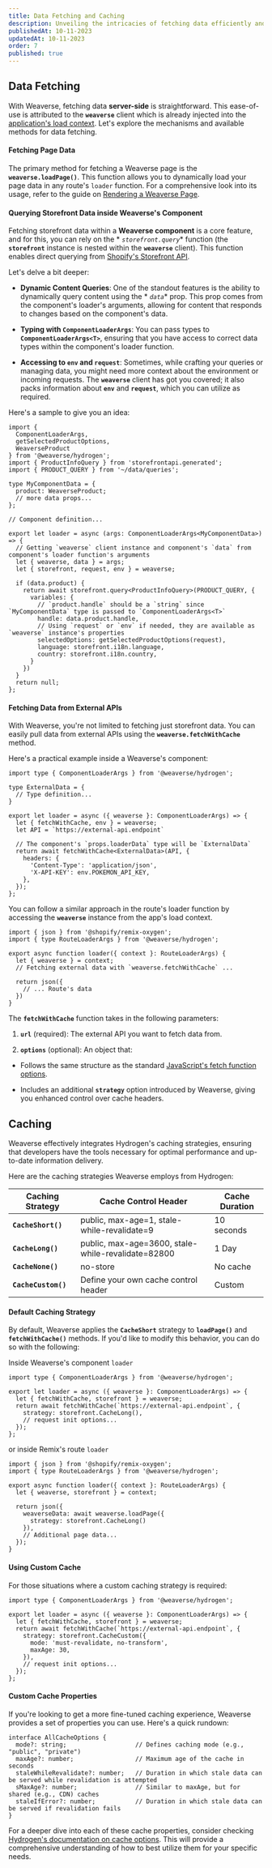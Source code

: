 ```yaml
---
title: Data Fetching and Caching
description: Unveiling the intricacies of fetching data efficiently and caching strategies with Weaverse.
publishedAt: 10-11-2023
updatedAt: 10-11-2023
order: 7
published: true
---
```


Data Fetching
-------------

With Weaverse, fetching data **server-side** is straightforward. This ease-of-use is attributed to the **`weaverse`**
client which is already injected into
the [application's load context](/docs/guides/project-structure#base-files-explained). Let's
explore the mechanisms and available methods for data fetching.

#### Fetching Page Data

The primary method for fetching a Weaverse page is the **`weaverse.loadPage()`**. This function allows you to
dynamically load your page data in any route's `loader` function. For a comprehensive look into its usage, refer to the
guide
on [Rendering a Weaverse Page](/docs/guides/rendering-page#fetching-page-data).

#### Querying Storefront Data inside Weaverse's Component

Fetching storefront data within a **Weaverse component** is a core feature, and for this, you can rely on the *
*`storefront.query`** function (the **`storefront`** instance is nested within the **`weaverse`** client). This function
enables direct querying from [Shopify's Storefront API](https://shopify.dev/docs/api/storefront).

Let's delve a bit deeper:

* **Dynamic Content Queries**: One of the standout features is the ability to dynamically query content using the *
  *`data`** prop. This prop comes from the component's loader's arguments, allowing for content that responds to changes
  based on the component's data.

* **Typing with `ComponentLoaderArgs`**: You can pass types to **`ComponentLoaderArgs<T>`**, ensuring that you have
  access to correct data types within the component's loader function.

* **Accessing to `env` and `request`**: Sometimes, while crafting your queries or managing data, you might need more
  context about the environment or incoming requests. The **`weaverse`** client has got you covered; it also packs
  information about **`env`** and **`request`**, which you can utilize as required.

Here's a sample to give you an idea:

```tsx
import {
  ComponentLoaderArgs,
  getSelectedProductOptions,
  WeaverseProduct
} from '@weaverse/hydrogen';
import { ProductInfoQuery } from 'storefrontapi.generated';
import { PRODUCT_QUERY } from '~/data/queries';

type MyComponentData = {
  product: WeaverseProduct;
  // more data props...
};

// Component definition...

export let loader = async (args: ComponentLoaderArgs<MyComponentData>) => {
  // Getting `weaverse` client instance and component's `data` from component's loader function's arguments
  let { weaverse, data } = args;
  let { storefront, request, env } = weaverse;

  if (data.product) {
    return await storefront.query<ProductInfoQuery>(PRODUCT_QUERY, {
      variables: {
        // `product.handle` should be a `string` since `MyComponentData` type is passed to `ComponentLoaderArgs<T>`
        handle: data.product.handle,
        // Using `request` or `env` if needed, they are available as `weaverse` instance's properties
        selectedOptions: getSelectedProductOptions(request),
        language: storefront.i18n.language,
        country: storefront.i18n.country,
      }
    })
  }
  return null;
};
```

#### Fetching Data from External APIs

With Weaverse, you're not limited to fetching just storefront data. You can easily pull data from external APIs using
the **`weaverse.fetchWithCache`** method.

Here's a practical example inside a Weaverse's component:

```tsx
import type { ComponentLoaderArgs } from '@weaverse/hydrogen';

type ExternalData = {
  // Type definition...
}

export let loader = async ({ weaverse }: ComponentLoaderArgs) => {
  let { fetchWithCache, env } = weaverse;
  let API = `https://external-api.endpoint`

  // The component's `props.loaderData` type will be `ExternalData`
  return await fetchWithCache<ExternalData>(API, {
    headers: {
      'Content-Type': 'application/json',
      'X-API-KEY': env.POKEMON_API_KEY,
    },
  });
};
```

You can follow a similar approach in the route's loader function by accessing the **`weaverse`** instance from the app's
load context.

```tsx
import { json } from '@shopify/remix-oxygen';
import { type RouteLoaderArgs } from '@weaverse/hydrogen';

export async function loader({ context }: RouteLoaderArgs) {
  let { weaverse } = context;
  // Fetching external data with `weaverse.fetchWithCache` ...

  return json({
    // ... Route's data
  })
}
```

The **`fetchWithCache`** function takes in the following parameters:

1. **`url`** (required): The external API you want to fetch data from.

2. **`options`** (optional): An object that:

* Follows the same structure as the
  standard [JavaScript's fetch function options](https://developer.mozilla.org/en-US/docs/Web/API/fetch#options).

* Includes an additional **`strategy`** option introduced by Weaverse, giving you enhanced control over cache headers.

Caching
-------

Weaverse effectively integrates Hydrogen's caching strategies, ensuring that developers have the tools necessary for
optimal performance and up-to-date information delivery.

Here are the caching strategies Weaverse employs from Hydrogen:

| Caching Strategy    | Cache Control Header                               | Cache Duration |
|---------------------|----------------------------------------------------|----------------|
| **`CacheShort()`**  | public, max-age=1, stale-while-revalidate=9        | 10 seconds     |
| **`CacheLong()`**   | public, max-age=3600, stale-while-revalidate=82800 | 1 Day          |
| **`CacheNone()`**   | no-store                                           | No cache       |
| **`CacheCustom()`** | Define your own cache control header               | Custom         |

#### Default Caching Strategy

By default, Weaverse applies the **`CacheShort`** strategy to **`loadPage()`** and **`fetchWithCache()`** methods. If
you'd like to modify this behavior, you can do so with the following:

Inside Weaverse's component `loader`

```tsx
import type { ComponentLoaderArgs } from '@weaverse/hydrogen';

export let loader = async ({ weaverse }: ComponentLoaderArgs) => {
  let { fetchWithCache, storefront } = weaverse;
  return await fetchWithCache(`https://external-api.endpoint`, {
    strategy: storefront.CacheLong(),
    // request init options...
  });
};
```

or inside Remix's route `loader`

```tsx
import { json } from '@shopify/remix-oxygen';
import { type RouteLoaderArgs } from '@weaverse/hydrogen';

export async function loader({ context }: RouteLoaderArgs) {
  let { weaverse, storefront } = context;

  return json({
    weaverseData: await weaverse.loadPage({
      strategy: storefront.CacheLong()
    }),
    // Additional page data...
  });
}
```

#### Using Custom Cache

For those situations where a custom caching strategy is required:

```tsx
import type { ComponentLoaderArgs } from '@weaverse/hydrogen';

export let loader = async ({ weaverse }: ComponentLoaderArgs) => {
  let { fetchWithCache, storefront } = weaverse;
  return await fetchWithCache(`https://external-api.endpoint`, {
    strategy: storefront.CacheCustom({
      mode: 'must-revalidate, no-transform',
      maxAge: 30,
    }),
    // request init options...
  });
};
```

#### Custom Cache Properties

If you're looking to get a more fine-tuned caching experience, Weaverse provides a set of properties you can use. Here's
a quick rundown:

```tsx
interface AllCacheOptions {
  mode?: string;                   // Defines caching mode (e.g., "public", "private")
  maxAge?: number;                 // Maximum age of the cache in seconds
  staleWhileRevalidate?: number;   // Duration in which stale data can be served while revalidation is attempted
  sMaxAge?: number;                // Similar to maxAge, but for shared (e.g., CDN) caches
  staleIfError?: number;           // Duration in which stale data can be served if revalidation fails
}
```

For a deeper dive into each of these cache properties, consider
checking [Hydrogen's documentation on cache options](https://shopify.dev/docs/custom-storefronts/hydrogen/data-fetching/cache#cache-options).
This will provide a comprehensive understanding of how to best utilize them for your specific needs.